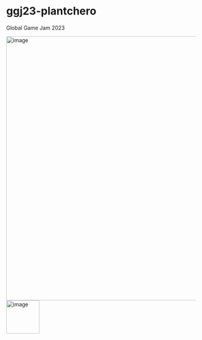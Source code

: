 # ggj23-plantchero
Global Game Jam 2023

<img width="701" alt="image" src="https://user-images.githubusercontent.com/9077824/216402376-0e994ed0-a797-48f0-9832-7b80bd7f2759.png">

<img width="88" alt="image" src="https://user-images.githubusercontent.com/9077824/216402537-dcf2ecb9-d49a-4b45-b097-112a12f1f5eb.png">
